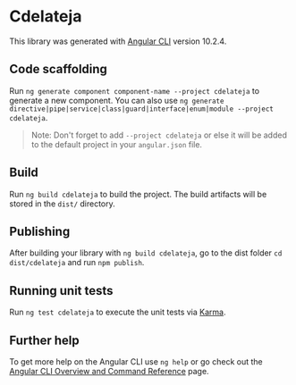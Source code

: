 # Cdelateja

This library was generated with [Angular CLI](https://github.com/angular/angular-cli) version 10.2.4.

## Code scaffolding

Run `ng generate component component-name --project cdelateja` to generate a new component. You can also use `ng generate directive|pipe|service|class|guard|interface|enum|module --project cdelateja`.
> Note: Don't forget to add `--project cdelateja` or else it will be added to the default project in your `angular.json` file. 

## Build

Run `ng build cdelateja` to build the project. The build artifacts will be stored in the `dist/` directory.

## Publishing

After building your library with `ng build cdelateja`, go to the dist folder `cd dist/cdelateja` and run `npm publish`.

## Running unit tests

Run `ng test cdelateja` to execute the unit tests via [Karma](https://karma-runner.github.io).

## Further help

To get more help on the Angular CLI use `ng help` or go check out the [Angular CLI Overview and Command Reference](https://angular.io/cli) page.
